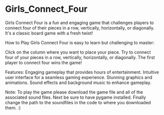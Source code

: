 # Girls_Connect_Four
Girls Connect Four is a fun and engaging game that challenges players to connect four of their pieces in a row, vertically, horizontally, or diagonally. It's a classic board game with a fresh twist!

How to Play
Girls Connect Four is easy to learn but challenging to master:

Click on the column where you want to place your piece.
Try to connect four of your pieces in a row, vertically, horizontally, or diagonally.
The first player to connect four wins the game!

Features:
Engaging gameplay that provides hours of entertainment.
Intuitive user interface for a seamless gaming experience.
Stunning graphics and animations.
Sound effects and background music to enhance gameplay.

Note:
To play the game please download the game file and all of the associated sound files.  Next be sure to have pygame installed.  Finally change the path to the soundfiles in the code to where you downloaded them.    :) 
